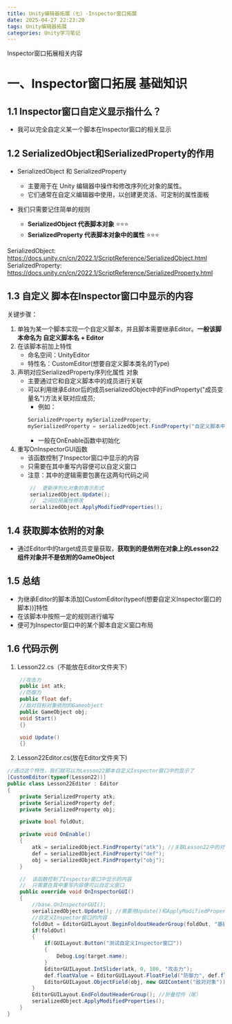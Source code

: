 ```yaml
---
title: Unity编辑器拓展（七）-Inspector窗口拓展
date: 2025-04-27 22:23:20
tags: Unity编辑器拓展
categories: Unity学习笔记
---
```

Inspector窗口拓展相关内容
<!--more-->

# 一、Inspector窗口拓展 基础知识

## 1.1 Inspector窗口自定义显示指什么？
- 我可以完全自定义某一个脚本在Inspector窗口的相关显示
## 1.2 SerializedObject和SerializedProperty的作用
- SerializedObject 和 SerializedProperty
    - 主要用于在 Unity 编辑器中操作和修改序列化对象的属性。
    - 它们通常在自定义编辑器中使用，以创建更灵活、可定制的属性面板

- 我们只需要记住简单的规则
    - **SerializedObject 代表脚本对象** ⭐⭐⭐
    - **SerializedProperty 代表脚本对象中的属性** ⭐⭐⭐

SerializedObject: https://docs.unity.cn/cn/2022.1/ScriptReference/SerializedObject.html
SerializedProperty: https://docs.unity.cn/cn/2022.1/ScriptReference/SerializedProperty.html

## 1.3 自定义 脚本在Inspector窗口中显示的内容
关键步骤：
1. 单独为某一个脚本实现一个自定义脚本，并且脚本需要继承Editor。**一般该脚本命名为 自定义脚本名 + Editor**
2. 在该脚本前加上特性
    - 命名空间：UnityEditor
    - 特性名：CustomEditor(想要自定义脚本类名的Type)
3. 声明对应SerializedProperty序列化属性 对象
    - 主要通过它和自定义脚本中的成员进行关联
    - 可以利用继承Editor后的成员serializedObject中的FindProperty("成员变量名")方法关联对应成员;
        - 例如：
        ```cs
        SerializedProperty mySerializedProperty;
        mySerializedProperty = serializedObject.FindProperty("自定义脚本中的成员名");
        ```
        - 一般在OnEnable函数中初始化
4. 重写OnInspectorGUI函数
    - 该函数控制了Inspector窗口中显示的内容
    - 只需要在其中重写内容便可以自定义窗口
    - 注意：其中的逻辑需要包裹在这两句代码之间
    ```cs
        //  更新序列化对象的表示形式
        serializedObject.Update();
        //  之间应用属性修改
        serializedObject.ApplyModifiedProperties();
    ```

## 1.4 获取脚本依附的对象
   - 通过Editor中的target成员变量获取，**获取到的是依附在对象上的Lesson22组件对象并不是依附的GameObject**
## 1.5 总结
   - 为继承Editor的脚本添加[CustomEditor(typeof(想要自定义Inspector窗口的脚本))]特性
   - 在该脚本中按照一定的规则进行编写
   - 便可为Inspector窗口中的某个脚本自定义窗口布局
## 1.6 代码示例
1. Lesson22.cs（不能放在Editor文件夹下）
```cs
    //攻击力
    public int atk;
    //防御力
    public float def;
    //敌对目标对象依附的Gameobject
    public GameObject obj;
    void Start()
    {}

    void Update()
    {}
```

2. Lesson22Editor.cs(放在Editor文件夹下)
```cs
//通过这个特性，我们就可以为Lesson22脚本自定义Inspector窗口中的显示了
[CustomEditor(typeof(Lesson22))]
public class Lesson22Editor : Editor
{
    private SerializedProperty atk;
    private SerializedProperty def;
    private SerializedProperty obj;

    private bool foldOut;

    private void OnEnable()
    {
        atk = serializedObject.FindProperty("atk"); //关联Lesson22中的对应变量，serializedObject代表的就是Lesson22.cs
        def = serializedObject.FindProperty("def");
        obj = serializedObject.FindProperty("obj");
    }

    //  该函数控制了Inspector窗口中显示的内容
    //  只需要在其中重写内容便可以自定义窗口
    public override void OnInspectorGUI()
    {
        //base.OnInspectorGUI();
        serializedObject.Update(); //需要用Update()和ApplyModifiedProperties()进行包裹
        //自定义Inspector窗口的内容
        foldOut = EditorGUILayout.BeginFoldoutHeaderGroup(foldOut, "基础属性"); //折叠控件（头）
        if(foldOut)
        {
            if(GUILayout.Button("测试自定义Inspector窗口"))
            {
                Debug.Log(target.name);
            }
            EditorGUILayout.IntSlider(atk, 0, 100, "攻击力");
            def.floatValue = EditorGUILayout.FloatField("防御力", def.floatValue);
            EditorGUILayout.ObjectField(obj, new GUIContent("敌对对象"));
        }
        EditorGUILayout.EndFoldoutHeaderGroup(); //折叠控件（尾）
        serializedObject.ApplyModifiedProperties();
    }
}

```